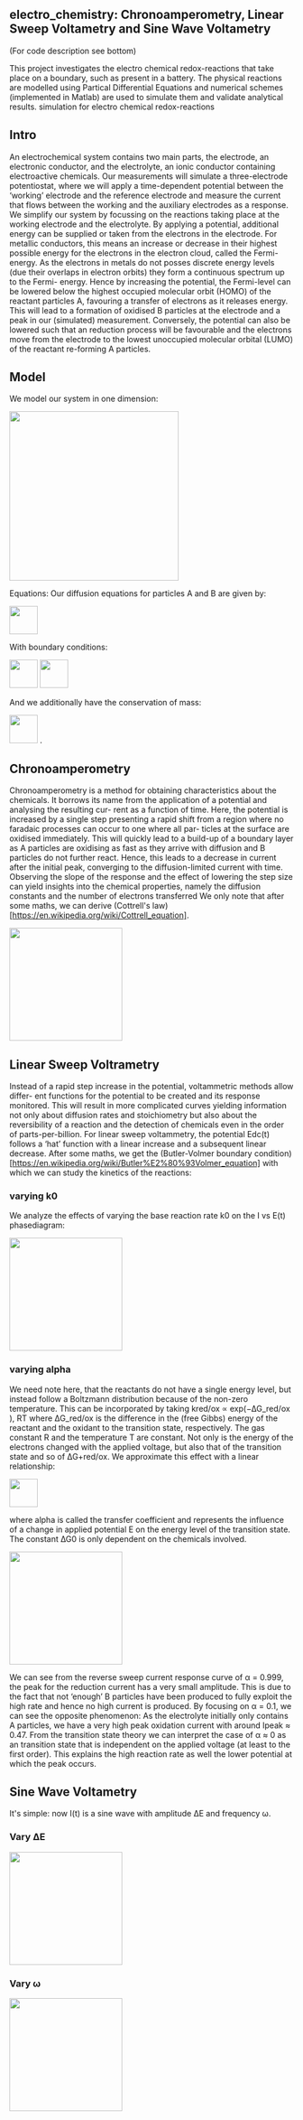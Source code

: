 ## electro_chemistry: Chronoamperometry, Linear Sweep Voltametry and Sine Wave Voltametry
(For code description see bottom)

This project investigates the electro chemical redox-reactions that take place on a boundary, such as present in a battery. The physical reactions are modelled using Partical Differential Equations and numerical schemes (implemented in Matlab) are used to simulate them and validate analytical results. simulation for electro chemical redox-reactions 

## Intro
An electrochemical system contains two main parts, the electrode, an electronic conductor, and the electrolyte, an ionic conductor containing electroactive chemicals. Our measurements will simulate a three-electrode potentiostat, where we will apply a time-dependent potential between the ‘working’ electrode and the reference electrode and measure the current that flows between the working and the auxiliary electrodes as a response. 
We simplify our system by focussing on the reactions taking place at the working electrode and the electrolyte.  By applying a potential, additional energy can be supplied or taken from the electrons in the electrode. For metallic conductors, this means an increase or decrease in their highest possible energy for the electrons in the electron cloud, called the Fermi-energy. As the electrons in metals do not posses discrete energy levels (due their overlaps in electron orbits) they form a continuous spectrum up to the Fermi- energy. Hence by increasing the potential, the Fermi-level can be lowered below the highest occupied molecular orbit (HOMO) of the reactant particles A, favouring a transfer of electrons as it releases energy. This will lead to a formation of oxidised B particles at the electrode and a peak in our (simulated) measurement. Conversely, the potential can also be lowered such that an reduction process will be favourable and the electrons move from the electrode to the lowest unoccupied molecular orbital (LUMO) of the reactant re-forming A particles.

## Model
We model our system in one dimension:

<img src="https://user-images.githubusercontent.com/29401818/35733742-724e4088-0816-11e8-841b-2074aef03dd1.png" height ="300">

Equations:
Our diffusion equations for particles A and B are given by:

<img src="https://user-images.githubusercontent.com/29401818/35733788-a4d499d0-0816-11e8-8253-de83ab52f3e3.png" height ="50">

With boundary conditions:

<img src="https://user-images.githubusercontent.com/29401818/35733786-a47953f4-0816-11e8-98e3-bf923d468b78.png" height ="50">

<img src="https://user-images.githubusercontent.com/29401818/35733787-a498ddb4-0816-11e8-9ba6-d4ef20cbf53c.png" height ="50">

And we additionally have the conservation of mass:

<img src="https://user-images.githubusercontent.com/29401818/35733785-a461fb5a-0816-11e8-87dc-00ce566924c1.png" height ="50">
. 

## Chronoamperometry
Chronoamperometry is a method for obtaining characteristics about the chemicals. It borrows its name from the application of a potential and analysing the resulting cur- rent as a function of time. Here, the potential is increased by a single step presenting a rapid shift from a region where no faradaic processes can occur to one where all par- ticles at the surface are oxidised immediately. This will quickly lead to a build-up of a boundary layer as A particles are oxidising as fast as they arrive with diffusion and B particles do not further react. Hence, this leads to a decrease in current after the initial peak, converging to the diffusion-limited current with time. Observing the slope of the response and the effect of lowering the step size can yield insights into the chemical properties, namely the diffusion constants and the number of electrons transferred
We only note that after some maths, we can derive (Cottrell's law)[https://en.wikipedia.org/wiki/Cottrell_equation].

<img src="https://user-images.githubusercontent.com/29401818/35734063-b29d9d18-0817-11e8-8816-91cddabc26e4.png" height ="200">

## Linear Sweep Voltrametry
Instead of a rapid step increase in the potential, voltammetric methods allow differ- ent functions for the potential to be created and its response monitored. This will result in more complicated curves yielding information not only about diffusion rates and stoichiometry but also about the reversibility of a reaction and the detection of chemicals even in the order of parts-per-billion. For linear sweep voltammetry, the potential Edc(t) follows a ‘hat’ function with a linear increase and a subsequent linear decrease.
After some maths, we get the (Butler-Volmer boundary condition)[https://en.wikipedia.org/wiki/Butler%E2%80%93Volmer_equation] with which we can study the kinetics of the reactions:

### varying k0
We analyze the effects of varying the base reaction rate k0 on the I vs E(t) phasediagram:

<img src="https://user-images.githubusercontent.com/29401818/35734300-93199f5e-0818-11e8-9d88-9dfd4360ef06.png" height ="200">

### varying alpha
We need note here, that the reactants do not have a single energy level, but instead follow a Boltzmann distribution because of the non-zero temperature. This can be incorporated by taking kred/ox ∝ exp(−∆G_red/ox ), RT
where ∆G_red/ox is the difference in the (free Gibbs) energy of the reactant and the oxidant to the transition state, respectively. The gas constant R and the temperature T are constant. Not only is the energy of the electrons changed with the applied voltage, but also that of the transition state and so of ∆G+red/ox. We approximate this effect with a linear relationship:

<img src="https://user-images.githubusercontent.com/29401818/35734474-358bcdc0-0819-11e8-8958-a7721969f7ec.png" height ="50">

where alpha is called the transfer coefficient and represents the influence of a change in applied potential E on the energy level of the transition state. The constant ∆G0 is only dependent on the chemicals involved.

<img src="https://user-images.githubusercontent.com/29401818/35734647-d04b05f6-0819-11e8-960c-06069ff5090a.png" height ="200">


 We can see from the reverse sweep current response curve of α = 0.999, the peak for the reduction current has a very small amplitude. This is due to the fact that not ‘enough’ B particles have been produced to fully exploit the high rate and hence no high current is produced. By focusing on α = 0.1, we can see the opposite phenomenon: As the electrolyte initially only contains A particles, we have a very high peak oxidation current with around Ipeak ≈ 0.47. From the transition state theory we can interpret the case of α ≈ 0 as an transition state that is independent on the applied voltage (at least to the first order). This explains the high reaction rate as well the lower potential at which the peak occurs.
 
 ## Sine Wave Voltametry
 It's simple: now I(t) is a sine wave with amplitude ∆E and frequency ω.
 
 ### Vary ∆E
 
 <img src="https://user-images.githubusercontent.com/29401818/35734757-1e2798ca-081a-11e8-9b8d-13f92604fbc0.png" height="200">
 
 ### Vary ω
 
 <img src="https://user-images.githubusercontent.com/29401818/35734793-3e2c76ae-081a-11e8-81ee-be96c1b790c7.png" height="200">





